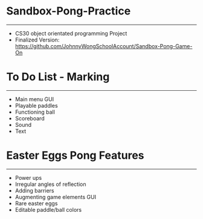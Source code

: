 # Sandbox-Pong-Practice
---
 - CS30 object orientated programming Project
 - Finalized Version: https://github.com/JohnnyWongSchoolAccount/Sandbox-Pong-Game-On

# To Do List - Marking
---
 - Main menu GUI
 - Playable paddles
 - Functioning ball
 - Scoreboard
 - Sound
 - Text
# Easter Eggs Pong Features
 ---
 - Power ups
 - Irregular angles of reflection
 - Adding barriers
 - Augmenting game elements GUI
 - Rare easter eggs
 - Editable paddle/ball colors
